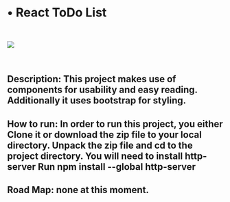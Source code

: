 # • React ToDo List

<br>
<p align="left">
<a href="https://github.com/chung-sun/github-readme-stats">
  <img align="center" src="https://github-readme-stats.vercel.app/api/top-langs/?username=chung-sun&theme=gruvbox" />
</a>
</p>
<br>
<h2>
  Description: This project makes use of components for usability and easy reading. Additionally it uses bootstrap for styling.

</h2>

<h2>
  How to run: In order to run this project, you either Clone it or download the zip file to your local directory. Unpack the zip file and cd to the project directory. You will need to install http-server
  Run npm install --global http-server
</h2>
<h2>
  Road Map: none at this moment.

</h2>